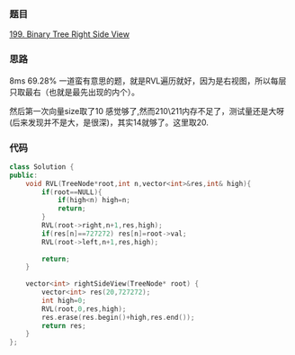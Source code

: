 ### 题目
[199. Binary Tree Right Side View](https://leetcode-cn.com/problems/binary-tree-right-side-view/submissions/)
### 思路
8ms 69.28%
一道蛮有意思的题，就是RVL遍历就好，因为是右视图，所以每层只取最右（也就是最先出现的内个）。

然后第一次向量size取了10 感觉够了,然而210\211内存不足了，测试量还是大呀(后来发现并不是大，是很深)，其实14就够了。这里取20.
### 代码
```c++
class Solution {
public:
    void RVL(TreeNode*root,int n,vector<int>&res,int& high){
        if(root==NULL){
            if(high<n) high=n;
            return;
        }
        RVL(root->right,n+1,res,high);
        if(res[n]==727272) res[n]=root->val;
        RVL(root->left,n+1,res,high);
        
        return;
    }
    
    vector<int> rightSideView(TreeNode* root) {
        vector<int> res(20,727272);
        int high=0;
        RVL(root,0,res,high);
        res.erase(res.begin()+high,res.end());
        return res;
    }
};
```
